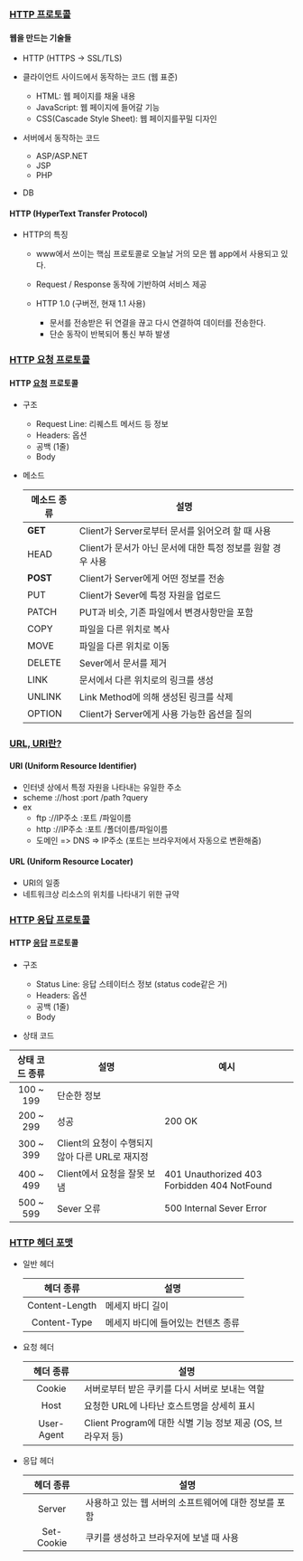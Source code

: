 ### [HTTP 프로토콜](https://youtu.be/TwsQX1AnWJU?list=PL0d8NnikouEWcF1jJueLdjRIC4HsUlULi)

#### 웹을 만드는 기술들

- HTTP (HTTPS -> SSL/TLS)
- 클라이언트 사이드에서 동작하는 코드 (웹 표준)

  - HTML: 웹 페이지를 채울 내용
  - JavaScript: 웹 페이지에 들어갈 기능
  - CSS(Cascade Style Sheet): 웹 페이지를꾸밀 디자인

- 서버에서 동작하는 코드

  - ASP/ASP.NET
  - JSP
  - PHP

- DB

#### HTTP (HyperText Transfer Protocol)

- HTTP의 특징

  - www에서 쓰이는 핵심 프로토콜로 오늘날 거의 모은 웹 app에서 사용되고 있다.
  - Request / Response 동작에 기반하여 서비스 제공

  - HTTP 1.0 (구버전, 현재 1.1 사용)
    - 문서를 전송받은 뒤 연결을 끊고 다시 연결하여 데이터를 전송한다.
    - 단순 동작이 반복되어 통신 부하 발생

### [HTTP 요청 프로토콜](https://youtu.be/rxaBwwI_JnI?list=PL0d8NnikouEWcF1jJueLdjRIC4HsUlULi)

#### HTTP <u>요청</u> 프로토콜

- 구조

  - Request Line: 리퀘스트 메서드 등 정보
  - Headers: 옵션
  - 공백 (1줄)
  - Body

- 메소드

  | 메소드 종류 | 설명                                                        |
  | ----------- | ----------------------------------------------------------- |
  | <b>GET</b>  | Client가 Server로부터 문서를 읽어오려 할 때 사용            |
  | HEAD        | Client가 문서가 아닌 문서에 대한 특정 정보를 원할 경우 사용 |
  | <b>POST</b> | Client가 Server에게 어떤 정보를 전송                        |
  | PUT         | Client가 Sever에 특정 자원을 업로드                         |
  | PATCH       | PUT과 비슷, 기존 파일에서 변경사항만을 포함                 |
  | COPY        | 파일을 다른 위치로 복사                                     |
  | MOVE        | 파일을 다른 위치로 이동                                     |
  | DELETE      | Sever에서 문서를 제거                                       |
  | LINK        | 문서에서 다른 위치로의 링크를 생성                          |
  | UNLINK      | Link Method에 의해 생성된 링크를 삭제                       |
  | OPTION      | Client가 Server에게 사용 가능한 옵션을 질의                 |

### [URL, URI란?](https://youtu.be/2ikhZ_fNP5Y?list=PL0d8NnikouEWcF1jJueLdjRIC4HsUlULi)

#### URI (Uniform Resource Identifier)

- 인터넷 상에서 특정 자원을 나타내는 유일한 주소
- scheme ://host :port /path ?query
- ex
  - ftp ://IP주소 :포트 /파일이름
  - http ://IP주소 :포트 /폴더이름/파일이름
  - 도메인 => DNS => IP주소 (포트는 브라우저에서 자동으로 변환해줌)

#### URL (Uniform Resource Locater)

- URI의 일종
- 네트워크상 리소스의 위치를 나타내기 위한 규약

### [HTTP 응답 프로토콜](https://youtu.be/kuucNF4Zvbs?list=PL0d8NnikouEWcF1jJueLdjRIC4HsUlULi)

#### HTTP <u>응답</u> 프로토콜

- 구조

  - Status Line: 응답 스테이터스 정보 (status code같은 거)
  - Headers: 옵션
  - 공백 (1줄)
  - Body

- 상태 코드

| 상태 코드 종류 | 설명                                            | 예시                                        |
| :------------: | ----------------------------------------------- | ------------------------------------------- |
|   100 ~ 199    | 단순한 정보                                     |                                             |
|   200 ~ 299    | 성공                                            | 200 OK                                      |
|   300 ~ 399    | Client의 요청이 수행되지 않아 다른 URL로 재지정 |                                             |
|   400 ~ 499    | Client에서 요청을 잘못 보냄                     | 401 Unauthorized 403 Forbidden 404 NotFound |
|   500 ~ 599    | Sever 오류                                      | 500 Internal Sever Error                    |

### [HTTP 헤더 포맷](https://youtu.be/mQTGmxendk8?list=PL0d8NnikouEWcF1jJueLdjRIC4HsUlULi)

- 일반 헤더

  |   헤더 종류    | 설명                               |
  | :------------: | ---------------------------------- |
  | Content-Length | 메세지 바디 길이                   |
  |  Content-Type  | 메세지 바디에 들어있는 컨텐츠 종류 |

- 요청 헤더

  | 헤더 종류  | 설명                                                        |
  | :--------: | ----------------------------------------------------------- |
  |   Cookie   | 서버로부터 받은 쿠키를 다시 서버로 보내는 역할              |
  |    Host    | 요청한 URL에 나타난 호스트명을 상세히 표시                  |
  | User-Agent | Client Program에 대한 식별 기능 정보 제공 (OS, 브라우저 등) |

- 응답 헤더

  | 헤더 종류  | 설명                                                  |
  | :--------: | ----------------------------------------------------- |
  |   Server   | 사용하고 있는 웹 서버의 소프트웨어에 대한 정보를 포함 |
  | Set-Cookie | 쿠키를 생성하고 브라우저에 보낼 때 사용               |
